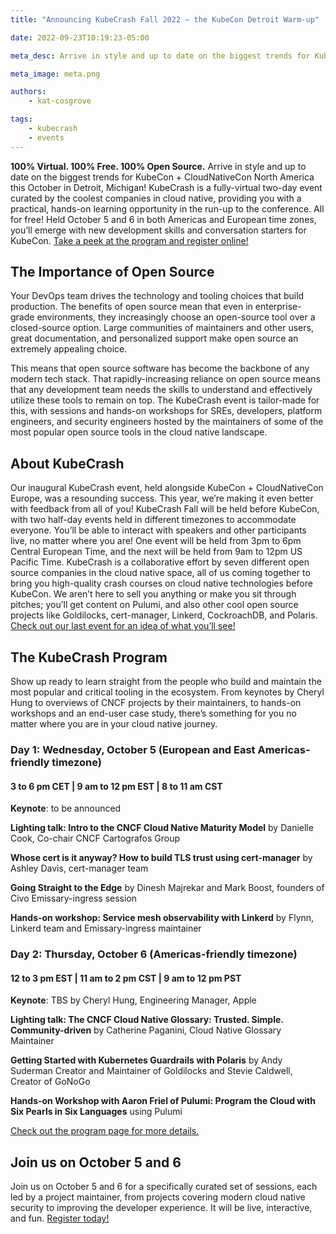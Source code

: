 ```yaml
---
title: "Announcing KubeCrash Fall 2022 — the KubeCon Detroit Warm-up"

date: 2022-09-23T10:19:23-05:00

meta_desc: Arrive in style and up to date on the biggest trends for KubeCon + CloudNativeCon North America this October in Detroit, Michigan!

meta_image: meta.png

authors:
    - kat-cosgrove

tags:
    - kubecrash
    - events
---
```


**100% Virtual. 100% Free. 100% Open Source.** Arrive in style and up to date on the biggest trends for KubeCon + CloudNativeCon North America this October in Detroit, Michigan! KubeCrash is a fully-virtual two-day event curated by the coolest companies in cloud native, providing you with a practical, hands-on learning opportunity in the run-up to the conference. All for free! Held October 5 and 6 in both Americas and European time zones, you’ll emerge with new development skills and conversation starters for KubeCon. [Take a peek at the program and register online!](https://www.kubecrash.io/)

<!--more-->

## The Importance of Open Source

Your DevOps team drives the technology and tooling choices that build production. The benefits of open source mean that even in enterprise-grade environments, they increasingly choose an open-source tool over a closed-source option. Large communities of maintainers and other users, great documentation, and personalized support make open source an extremely appealing choice.

This means that open source software has become the backbone of any modern tech stack. That rapidly-increasing reliance on open source means that any development team needs the skills to understand and effectively utilize these tools to remain on top. The KubeCrash event is tailor-made for this, with sessions and hands-on workshops for SREs, developers, platform engineers, and security engineers hosted by the maintainers of some of the most popular open source tools in the cloud native landscape.

## About KubeCrash

Our inaugural KubeCrash event, held alongside KubeCon + CloudNativeCon Europe, was a resounding success. This year, we’re making it even better with feedback from all of you!
KubeCrash Fall will be held before KubeCon, with two half-day events held in different timezones to accommodate everyone. You’ll be able to interact with speakers and other participants live, no matter where you are! One event will be held from 3pm to 6pm Central European Time, and the next will be held from 9am to 12pm US Pacific Time.
KubeCrash is a collaborative effort by seven different open source companies in the cloud native space, all of us coming together to bring you high-quality crash courses on cloud native technologies before KubeCon. We aren’t here to sell you anything or make you sit through pitches; you’ll get content on Pulumi, and also other cool open source projects like Goldilocks, cert-manager, Linkerd, CockroachDB, and Polaris. [Check out our last event for an idea of what you’ll see!](https://www.kubecrash.io/past-events)

## The KubeCrash Program

Show up ready to learn straight from the people who build and maintain the most popular and critical tooling in the ecosystem. From keynotes by Cheryl Hung to overviews of CNCF projects by their maintainers, to hands-on workshops and an end-user case study, there’s something for you no matter where you are in your cloud native journey.

### Day 1: Wednesday, October 5 (European and East Americas-friendly timezone)

#### 3 to 6 pm CET | 9 am to 12 pm EST | 8 to 11 am CST

**Keynote**: to be announced

**Lighting talk: Intro to the CNCF Cloud Native Maturity Model** by Danielle Cook, Co-chair CNCF Cartografos Group

**Whose cert is it anyway? How to build TLS trust using cert-manager** by Ashley Davis, cert-manager team

**Going Straight to the Edge** by Dinesh Majrekar and Mark Boost, founders of Civo
Emissary-ingress session

**Hands-on workshop: Service mesh observability with Linkerd** by Flynn, Linkerd team and Emissary-ingress maintainer

### Day 2: Thursday, October 6 (Americas-friendly timezone)

#### 12 to 3 pm EST | 11 am to 2 pm CST | 9 am to 12 pm PST

**Keynote**: TBS by Cheryl Hung, Engineering Manager, Apple

**Lighting talk: The CNCF Cloud Native Glossary: Trusted. Simple. Community-driven** by Catherine Paganini, Cloud Native Glossary Maintainer

**Getting Started with Kubernetes Guardrails with Polaris** by Andy Suderman Creator and Maintainer of Goldilocks and Stevie Caldwell, Creator of GoNoGo

**Hands-on Workshop with Aaron Friel of Pulumi: Program the Cloud with Six Pearls in Six Languages** using Pulumi

[Check out the program page for more details.](http://kubecrash.io/program)

## Join us on October 5 and 6

Join us on October 5 and 6 for a specifically curated set of sessions, each led by a project maintainer, from projects covering modern cloud native security to improving the developer experience. It will be live, interactive, and fun. [Register today!](https://www.kubecrash.io/)
